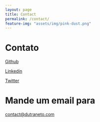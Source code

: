 ```yaml
---
layout: page
title: Contact
permalink: /contact/
feature-img: "assets/img/pink-dust.png"
---
```


# Contato

[Github](https://github.com/dutraneto)
  
[Linkedin](https://www.linkedin.com/in/dutraneto/)
  
[Twitter](https://twitter.com/Dutranetom)


# Mande um email para
<a href="mailto:{{ site.theme_settings.email_address }}" title="{{ site.theme_settings.str_email }}">
contact@dutraneto.com <i class="fa fa-fw fa-envelope"></i>
</a>
